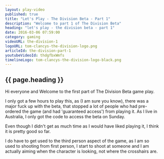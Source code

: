 ```yaml
---
layout: play-video
published: true
title: "Let's Play - The Division Beta - Part 1"
description: "Welcome to part 1 of The Division Beta"
heading: "let's play - the division beta - part 1"
date: 2016-03-06 07:59:00
category: gaming
videoURL: the-division-1
logoURL: tom-clancys-the-division-logo.png
articleId: the-division-part-1
youtubeVideoId: thdgfbxWmfs
timelineLogo: tom-clancys-the-division-logo-black.png
---
```

## {{ page.heading }}

<p>Hi everyone and Welcome to the first part of The Division Beta game play.</p>
<p>I only got a few hours to play this, as (I am sure you know), there was a major fuck up with the beta, that stopped a lot of people who had pre-ordered the game (and had 'guaranteed access') from playing it. As I live in Australia, I only got the code to access the beta on Sunday.</p>
<p>Even though I didn't get as much time as I would have liked playing it, I think it is pretty good so far.</p>
<p>I do have to get used to the third person aspect of the game, as I am so used to shooting from first person, I start to shoot at someone and I am actually aiming when the character is looking, not where the crosshairs are.</p>